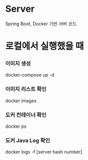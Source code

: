 # Server
Spring Boot, Docker 기반 서버 코드.

# 로컬에서 실행했을 때
### 이미지 생성
docker-compose up -d
### 이미지 리스트 확인
docker images
### 도커 컨테이너 확인
docker ps
### 도커 Java Log 확인
docker logs -f [server hash number]
